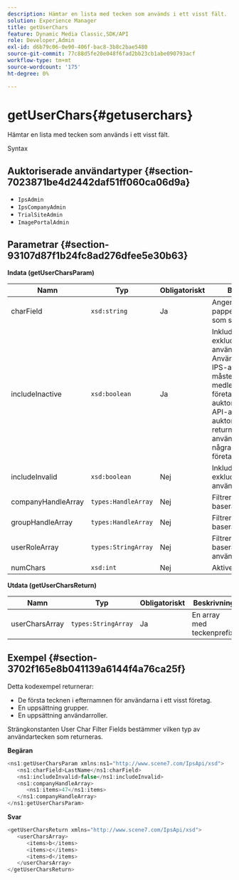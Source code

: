 ```yaml
---
description: Hämtar en lista med tecken som används i ett visst fält.
solution: Experience Manager
title: getUserChars
feature: Dynamic Media Classic,SDK/API
role: Developer,Admin
exl-id: d6b79c06-0e90-406f-bac8-3b8c2bae5480
source-git-commit: 77c88d5fe20e048f6fad2bb23cb1abe090793acf
workflow-type: tm+mt
source-wordcount: '175'
ht-degree: 0%

---
```


# getUserChars{#getuserchars}

Hämtar en lista med tecken som används i ett visst fält.

Syntax

## Auktoriserade användartyper {#section-7023871be4d2442daf51ff060ca06d9a}

* `IpsAdmin`
* `IpsCompanyAdmin`
* `TrialSiteAdmin`
* `ImagePortalAdmin`

## Parametrar {#section-93107d87f1b24fc8ad276dfee5e30b63}

**Indata (getUserCharsParam)**

| Namn | Typ | Obligatoriskt | Beskrivning |
|---|---|---|---|
| charField | `xsd:string` | Ja | Anger vilket papperskorgsläge som ska sökas efter. |
| includeInactive | `xsd:boolean` | Ja | Inkludera eller exkludera inaktiva användare. Användare av icke-IPS-administratörer måste vara en aktiv medlem i minst ett företag för att kunna auktoriseras att göra API-anrop. Ett auktoriseringsfel returneras om användaren inte har några aktiva företagsmedlemskap. |
| includeInvalid | `xsd:boolean` | Nej | Inkludera eller exkludera ogiltiga användare. |
| companyHandleArray | `types:HandleArray` | Nej | Filtrera resultat baserat på företag. |
| groupHandleArray | `types:HandleArray` | Nej | Filtrerar resultat baserat på grupper. |
| userRoleArray | `types:StringArray` | Nej | Filtrerar resultat baserat på användarroll. |
| numChars | `xsd:int` | Nej | Aktivera >1 tecken. |

**Utdata (getUserCharsReturn)**

| Namn | Typ | Obligatoriskt | Beskrivning |
|---|---|---|---|
| userCharsArray | `types:StringArray` | Ja | En array med teckenprefix. |

## Exempel {#section-3702f165e8b041139a6144f4a76ca25f}

Detta kodexempel returnerar:

* De första tecknen i efternamnen för användarna i ett visst företag.
* En uppsättning grupper.
* En uppsättning användarroller.

Strängkonstanten User Char Filter Fields bestämmer vilken typ av användartecken som returneras.

**Begäran**

```java
<ns1:getUserCharsParam xmlns:ns1="http://www.scene7.com/IpsApi/xsd">
   <ns1:charField>LastName</ns1:charField>
   <ns1:includeInvalid>false</ns1:includeInvalid>
   <ns1:companyHandleArray>
      <ns1:items>47</ns1:items>
   </ns1:companyHandleArray>
</ns1:getUserCharsParam>
```

**Svar**

```java
<getUserCharsReturn xmlns="http://www.scene7.com/IpsApi/xsd">
   <userCharsArray>
      <items>b</items>
      <items>c</items>
      <items>d</items>
   </userCharsArray>
</getUserCharsReturn>
```
